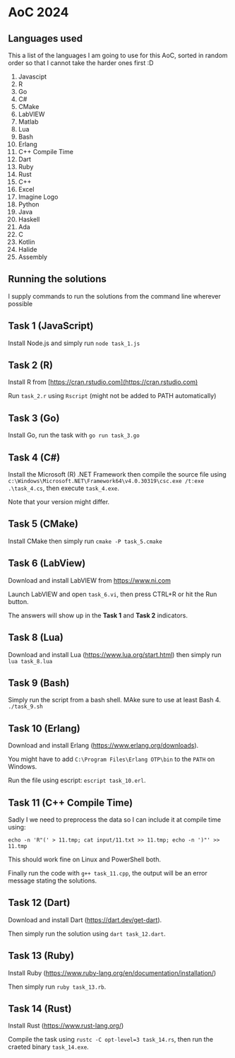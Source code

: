 # AoC 2024

## Languages used
This a list of the languages I am going to use for this AoC, sorted in random order
so that I cannot take the harder ones first :D

1. Javascipt
1. R
1. Go
1. C#
1. CMake
1. LabVIEW
1. Matlab
1. Lua
1. Bash
1. Erlang
1. C++ Compile Time
1. Dart
1. Ruby
1. Rust
1. C++
1. Excel
1. Imagine Logo
1. Python
1. Java
1. Haskell
1. Ada
1. C
1. Kotlin
1. Halide
1. Assembly

## Running the solutions
I supply commands to run the solutions from the command line wherever possible

## Task 1 (JavaScript)
Install Node.js and simply run `node task_1.js`

## Task 2 (R)
Install R from [https://cran.rstudio.com](https://cran.rstudio.com)

Run `task_2.r` using `Rscript` (might not be added to PATH automatically)

## Task 3 (Go)
Install Go, run the task with `go run task_3.go`

## Task 4 (C#)
Install the Microsoft (R) .NET Framework then compile the source file using
`c:\Windows\Microsoft.NET\Framework64\v4.0.30319\csc.exe /t:exe .\task_4.cs`, then execute `task_4.exe`. 

Note that your version might differ.

## Task 5 (CMake)
Install CMake then simply run `cmake -P task_5.cmake`

## Task 6 (LabView)
Download and install LabVIEW from https://www.ni.com

Launch LabVIEW and open `task_6.vi`, then press CTRL+R or hit the Run button.

The answers will show up in the **Task 1** and **Task 2** indicators.

## Task 8 (Lua)
Download and install Lua (https://www.lua.org/start.html) then simply run `lua task_8.lua`

## Task 9 (Bash)
Simply run the script from a bash shell. MAke sure to use at least Bash 4. `./task_9.sh` 

## Task 10 (Erlang)
Download and install Erlang (https://www.erlang.org/downloads).

You might have to add `C:\Program Files\Erlang OTP\bin` to the `PATH` on Windows.

Run the file using escript: `escript task_10.erl`.

## Task 11 (C++ Compile Time)
Sadly I we need to preprocess the data so I can include it at compile time using:

`echo -n 'R"(' > 11.tmp; cat input/11.txt >> 11.tmp; echo -n ')"' >> 11.tmp`

This should work fine on Linux and PowerShell both.

Finally run the code with `g++ task_11.cpp`, the output will be an error message stating the solutions.

## Task 12 (Dart)
Download and install Dart (https://dart.dev/get-dart).

Then simply run the solution using `dart task_12.dart`.

## Task 13 (Ruby)
Install Ruby (https://www.ruby-lang.org/en/documentation/installation/)

Then simply run `ruby task_13.rb`.

## Task 14 (Rust)
Install Rust (https://www.rust-lang.org/)

Compile the task using `rustc -C opt-level=3 task_14.rs`, then run the craeted binary `task_14.exe`.